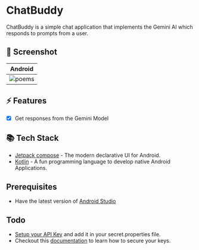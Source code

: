 # ChatBuddy
ChatBuddy is a simple chat application that implements the Gemini AI which responds to prompts from a user.

## 📸 Screenshot

|                                                 Android                                                  |  
  |:--------------------------------------------------------------------------------------------------------:|
| <img src="/home/jacqui/AndroidStudioProjects/ChatBuddy/.github/images/chats.jpg" hspace="" alt="poems"/> | 

## ⚡️ Features
- [X] Get responses from the Gemini Model

## 📚 Tech Stack
- [Jetpack compose](https://www.jetbrains.com/lp/compose-multiplatform/) - The modern declarative UI for Android.
- [Kotlin](https://kotlinlang.org/lp/multiplatform/) - A fun programming language to develop native Android Applications.


## Prerequisites
- Have the latest version of [Android Studio](https://developer.android.com/studio)

## Todo
- [Setup your API Key](https://aistudio.google.com/) and add it in your secret.properties file.
- Checkout this [documentation](https://ai.google.dev/tutorials/get_started_android#secure-api-key) to learn how to secure your keys.
